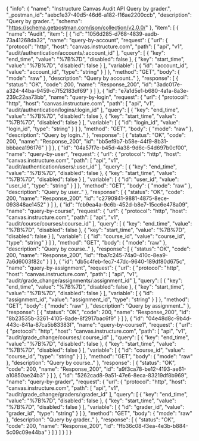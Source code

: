 {
  "info": {
    "name": "Instructure Canvas Audit API Query by grader.",
    "_postman_id": "aebc1e37-40d5-46d6-a182-f16ae2200ccb",
    "description": "Query by grader..",
    "schema": "https://schema.getpostman.com/json/collection/v2.0.0/"
  },
  "item": [
    {
      "name": "Audit",
      "item": [
        {
          "id": "1056d285-d768-4839-aadb-73a41268da32",
          "name": "query-by-account",
          "request": {
            "url": {
              "protocol": "http",
              "host": "canvas.instructure.com",
              "path": [
                "api",
                "v1",
                "audit/authentication/accounts/:account_id"
              ],
              "query": [
                {
                  "key": "end_time",
                  "value": "%7B%7D",
                  "disabled": false
                },
                {
                  "key": "start_time",
                  "value": "%7B%7D",
                  "disabled": false
                }
              ],
              "variable": [
                {
                  "id": "account_id",
                  "value": "account_id",
                  "type": "string"
                }
              ]
            },
            "method": "GET",
            "body": {
              "mode": "raw"
            },
            "description": "Query by account.."
          },
          "response": [
            {
              "status": "OK",
              "code": 200,
              "name": "Response_200",
              "id": "3adc017e-a324-44ba-9459-c7f52183df69"
            }
          ]
        },
        {
          "id": "e7a1d5e1-b680-4a1a-8a3e-239c22aa73bb",
          "name": "query-by-login",
          "request": {
            "url": {
              "protocol": "http",
              "host": "canvas.instructure.com",
              "path": [
                "api",
                "v1",
                "audit/authentication/logins/:login_id"
              ],
              "query": [
                {
                  "key": "end_time",
                  "value": "%7B%7D",
                  "disabled": false
                },
                {
                  "key": "start_time",
                  "value": "%7B%7D",
                  "disabled": false
                }
              ],
              "variable": [
                {
                  "id": "login_id",
                  "value": "login_id",
                  "type": "string"
                }
              ]
            },
            "method": "GET",
            "body": {
              "mode": "raw"
            },
            "description": "Query by login.."
          },
          "response": [
            {
              "status": "OK",
              "code": 200,
              "name": "Response_200",
              "id": "bb5ef9b7-b58e-44f9-8b31-bbbaea196176"
            }
          ]
        },
        {
          "id": "04a57f7e-b45d-4a38-9d6c-54d697b0cf00",
          "name": "query-by-user",
          "request": {
            "url": {
              "protocol": "http",
              "host": "canvas.instructure.com",
              "path": [
                "api",
                "v1",
                "audit/authentication/users/:user_id"
              ],
              "query": [
                {
                  "key": "end_time",
                  "value": "%7B%7D",
                  "disabled": false
                },
                {
                  "key": "start_time",
                  "value": "%7B%7D",
                  "disabled": false
                }
              ],
              "variable": [
                {
                  "id": "user_id",
                  "value": "user_id",
                  "type": "string"
                }
              ]
            },
            "method": "GET",
            "body": {
              "mode": "raw"
            },
            "description": "Query by user.."
          },
          "response": [
            {
              "status": "OK",
              "code": 200,
              "name": "Response_200",
              "id": "c2790941-9881-4875-8ece-093848ae1452"
            }
          ]
        },
        {
          "id": "fcb9ea4a-9c6b-452d-b8e7-15cc6e478a09",
          "name": "query-by-course",
          "request": {
            "url": {
              "protocol": "http",
              "host": "canvas.instructure.com",
              "path": [
                "api",
                "v1",
                "audit/course/courses/:course_id"
              ],
              "query": [
                {
                  "key": "end_time",
                  "value": "%7B%7D",
                  "disabled": false
                },
                {
                  "key": "start_time",
                  "value": "%7B%7D",
                  "disabled": false
                }
              ],
              "variable": [
                {
                  "id": "course_id",
                  "value": "course_id",
                  "type": "string"
                }
              ]
            },
            "method": "GET",
            "body": {
              "mode": "raw"
            },
            "description": "Query by course.."
          },
          "response": [
            {
              "status": "OK",
              "code": 200,
              "name": "Response_200",
              "id": "fba7c245-74a0-410c-8ea9-7a6d6003f82c"
            }
          ]
        },
        {
          "id": "db5c4feb-fec7-47dc-9640-189df80d675c",
          "name": "query-by-assignment",
          "request": {
            "url": {
              "protocol": "http",
              "host": "canvas.instructure.com",
              "path": [
                "api",
                "v1",
                "audit/grade_change/assignments/:assignment_id"
              ],
              "query": [
                {
                  "key": "end_time",
                  "value": "%7B%7D",
                  "disabled": false
                },
                {
                  "key": "start_time",
                  "value": "%7B%7D",
                  "disabled": false
                }
              ],
              "variable": [
                {
                  "id": "assignment_id",
                  "value": "assignment_id",
                  "type": "string"
                }
              ]
            },
            "method": "GET",
            "body": {
              "mode": "raw"
            },
            "description": "Query by assignment.."
          },
          "response": [
            {
              "status": "OK",
              "code": 200,
              "name": "Response_200",
              "id": "8b23535b-3261-4105-8ade-8f2917bac6f9"
            }
          ]
        },
        {
          "id": "04e48d8c-9b4d-443c-841a-87ca5b83383f",
          "name": "query-by-course1",
          "request": {
            "url": {
              "protocol": "http",
              "host": "canvas.instructure.com",
              "path": [
                "api",
                "v1",
                "audit/grade_change/courses/:course_id"
              ],
              "query": [
                {
                  "key": "end_time",
                  "value": "%7B%7D",
                  "disabled": false
                },
                {
                  "key": "start_time",
                  "value": "%7B%7D",
                  "disabled": false
                }
              ],
              "variable": [
                {
                  "id": "course_id",
                  "value": "course_id",
                  "type": "string"
                }
              ]
            },
            "method": "GET",
            "body": {
              "mode": "raw"
            },
            "description": "Query by course.."
          },
          "response": [
            {
              "status": "OK",
              "code": 200,
              "name": "Response_200",
              "id": "a9f3ca78-be12-4193-ae61-a10850ae24b3"
            }
          ]
        },
        {
          "id": "5262cad8-9a51-47e6-8eca-83219df8b969",
          "name": "query-by-grader",
          "request": {
            "url": {
              "protocol": "http",
              "host": "canvas.instructure.com",
              "path": [
                "api",
                "v1",
                "audit/grade_change/graders/:grader_id"
              ],
              "query": [
                {
                  "key": "end_time",
                  "value": "%7B%7D",
                  "disabled": false
                },
                {
                  "key": "start_time",
                  "value": "%7B%7D",
                  "disabled": false
                }
              ],
              "variable": [
                {
                  "id": "grader_id",
                  "value": "grader_id",
                  "type": "string"
                }
              ]
            },
            "method": "GET",
            "body": {
              "mode": "raw"
            },
            "description": "Query by grader.."
          },
          "response": [
            {
              "status": "OK",
              "code": 200,
              "name": "Response_200",
              "id": "ffb36c08-f3ea-4e3b-b884-5c09c09e44ba"
            }
          ]
        }
      ]
    }
  ]
}